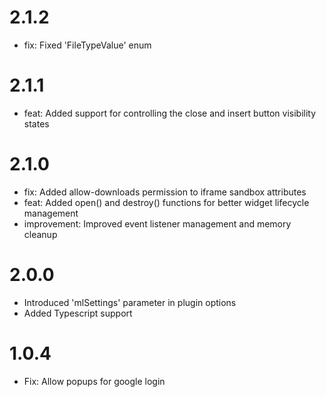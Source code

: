 # 2.1.2

- fix: Fixed 'FileTypeValue' enum

# 2.1.1

- feat: Added support for controlling the close and insert button visibility states

# 2.1.0

- fix: Added allow-downloads permission to iframe sandbox attributes
- feat: Added open() and destroy() functions for better widget lifecycle management
- improvement: Improved event listener management and memory cleanup

# 2.0.0

- Introduced 'mlSettings' parameter in plugin options
- Added Typescript support

# 1.0.4

- Fix: Allow popups for google login